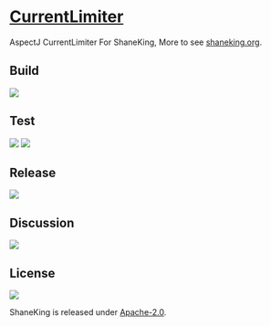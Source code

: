 # [CurrentLimiter][]
AspectJ CurrentLimiter For ShaneKing, More to see [shaneking.org][].

## Build
[![][travis img]][travis]

## Test
[![][codecov img]][codecov]
[![][codacy img]][codacy]

## Release
[![][mavenbadge img]][mavenbadge]

## Discussion
[![][gitter img]][gitter]

## License
[![][license img]][license]

ShaneKing is released under [Apache-2.0][].


[CurrentLimiter]: https://github.com/ShaneKing/org.shaneking.aspectj.currentlimiter
[shaneking.org]: http://shaneking.org/

[travis]:https://travis-ci.org/ShaneKing/org.shaneking.aspectj.currentlimiter
[travis img]:https://secure.travis-ci.org/ShaneKing/org.shaneking.aspectj.currentlimiter.png

[codecov]:https://codecov.io/github/ShaneKing/org.shaneking.aspectj.currentlimiter?branch=master
[codecov img]:https://codecov.io/github/ShaneKing/org.shaneking.aspectj.currentlimiter/coverage.svg?branch=master
[codacy]:https://www.codacy.com/app/ShaneKing/org.shaneking.aspectj.currentlimiter
[codacy img]:https://api.codacy.com/project/badge/grade/ccf370874ad144ab8b22c3d727433a08

[mavenbadge]:http://search.maven.org/#search%7Cga%7C1%7Cg%3A%22org.shaneking.aspectj%22%20AND%20a%3A%22org.shaneking.aspectj.currentlimiter%22
[mavenbadge img]:https://maven-badges.herokuapp.com/maven-central/org.shaneking.aspectj/org.shaneking.aspectj.currentlimiter/badge.svg

[gitter]:https://gitter.im/ShaneKing/org.shaneking.aspectj.currentlimiter?utm_source=badge&utm_medium=badge&utm_campaign=pr-badge
[gitter img]:https://badges.gitter.im/Join%20Chat.svg

[Apache-2.0]: https://opensource.org/licenses/Apache-2.0
[license]:LICENSE
[license img]:https://img.shields.io/badge/License-Apache--2.0-blue.svg
